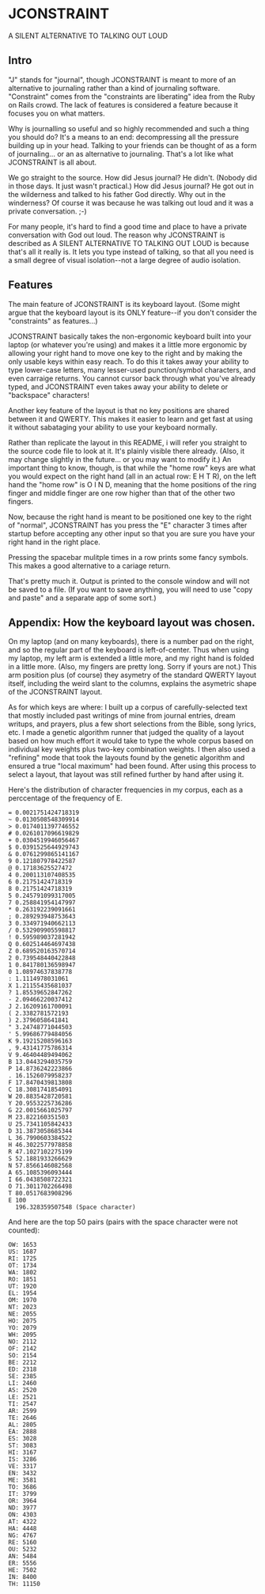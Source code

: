 # JCONSTRAINT

A SILENT ALTERNATIVE TO TALKING OUT LOUD 

## Intro

"J" stands for "journal", though JCONSTRAINT is meant to more of an alternative to journaling rather than a kind of journaling software. "Constraint" comes from the "constraints are liberating" idea from the Ruby on Rails crowd. The lack of features is considered a feature because it focuses you on what matters.

Why is journalling so useful and so highly recommended and such a thing you should do? It's a means to an end: decompressing all the pressure building up in your head. Talking to your friends can be thought of as a form of journaling... or an as alternative to journaling. That's a lot like what JCONSTRAINT is all about.

We go straight to the source. How did Jesus journal? He didn't. (Nobody did in those days. It just wasn't practical.) How did Jesus journal? He got out in the wilderness and talked to his father God directly. Why out in the winderness? Of course it was because he was talking out loud and it was a private conversation. ;-)

For many people, it's hard to find a good time and place to have a private conversation with God out loud. The reason why JCONSTRAINT is described as A SILENT ALTERNATIVE TO TALKING OUT LOUD is because that's all it really is. It lets you type instead of talking, so that all you need is a small degree of visual isolation--not a large degree of audio isolation.

## Features

The main feature of JCONSTRAINT is its keyboard layout. (Some might argue that the keyboard layout is its ONLY feature--if you don't consider the "constraints" as features...)

JCONSTRAINT basically takes the non-ergonomic keyboard built into your laptop (or whatever you're using) and makes it a little more ergonomic by allowing your right hand to move one key to the right and by making the only usable keys within easy reach. To do this it takes away your ability to type lower-case letters, many lesser-used punction/symbol characters, and even carraige returns. You cannot cursor back through what you've already typed, and JCONSTRAINT even takes away your ability to delete or "backspace" characters!

Another key feature of the layout is that no key positions are shared between it and QWERTY. This makes it easier to learn and get fast at using it without sabataging your ability to use your keyboard normally.

Rather than replicate the layout in this README, i will refer you straight to the source code file to look at it. It's plainly visible there already. (Also, it may change slightly in the future... or you may want to modify it.) An important thing to know, though, is that while the "home row" keys are what you would expect on the right hand (all in an actual row: E H T R), on the left hand the "home row" is O I N D, meaning that the home positions of the ring finger and middle finger are one row higher than that of the other two fingers.

Now, because the right hand is meant to be positioned one key to the right of "normal", JCONSTRAINT has you press the "E" character 3 times after startup before accepting any other input so that you are sure you have your right hand in the right place.

Pressing the spacebar mulitple times in a row prints some fancy symbols. This makes a good alternative to a cariage return.

That's pretty much it. Output is printed to the console window and will not be saved to a file. (If you want to save anything, you will need to use "copy and paste" and a separate app of some sort.)

## Appendix: How the keyboard layout was chosen.

On my laptop (and on many keyboards), there is a number pad on the right, and so the regular part of the keyboard is left-of-center. Thus when using my laptop, my left arm is extended a little more, and my right hand is folded in a little more. (Also, my fingers are pretty long. Sorry if yours are not.) This arm position plus (of course) they asymetry of the standard QWERTY layout itself, including the weird slant to the columns, explains the asymetric shape of the JCONSTRAINT layout.

As for which keys are where: I built up a corpus of carefully-selected text that mostly included past writings of mine from journal entries, dream writups, and prayers, plus a few short selections from the Bible, song lyrics, etc. I made a genetic algorithm runner that judged the quality of a layout based on how much effort it would take to type the whole corpus based on individual key weights plus two-key combination weights. I then also used a "refining" mode that took the layouts found by the genetic algorithm and ensured a true "local maximum" had been found. After using this process to select a layout, that layout was still refined further by hand after using it.

Here's the distribution of character frequencies in my corpus, each as a perccentage of the frequency of E.

    = 0.0021751424718319
    ~ 0.0130508548309914
    > 0.0174011397746552
    # 0.0261017096619829
    + 0.0304519946056467
    $ 0.0391525644929743
    & 0.0761299865141167
    9 0.121807978422587
    @ 0.17183625527472
    4 0.200113107408535
    6 0.21751424718319
    8 0.21751424718319
    5 0.245791099317005
    7 0.258841954147997
    * 0.263192239091661
    ; 0.289293948753643
    3 0.334971940662113
    / 0.532909905598817
    ! 0.595989037281942
    Q 0.602514464697438
    Z 0.689520163570714
    2 0.739548440422848
    1 0.841780136598947
    0 1.08974637838778
    : 1.1114978031061
    X 1.21155435681037
    ? 1.85539652847262
    - 2.09466220037412
    J 2.16209161700091
    ( 2.3382781572193
    ) 2.3796058641841
    " 3.24748771044503
    ' 5.99686779484056
    K 9.19215208596163
    , 9.43141775786314
    V 9.46404489494062
    B 13.0443294035759
    P 14.8736242223866
    . 16.1526079958237
    F 17.8470439813808
    C 18.3081741854091
    W 20.8835428720581
    Y 20.9553225736286
    G 22.0015661025797
    M 23.822160351503
    U 25.7341105842433
    D 31.3873058685344
    L 36.7990603384522
    H 46.3022577978858
    R 47.1027102275199
    S 52.1881933266629
    N 57.8566146082568
    A 65.1085396093444
    I 66.0438508722321
    O 71.3011702266498
    T 80.0517683908296
    E 100
      196.328359507548 (Space character)

And here are the top 50 pairs (pairs with the space character were not counted):

    OW: 1653
    US: 1687
    RI: 1725
    OT: 1734
    WA: 1802
    RO: 1851
    UT: 1920
    EL: 1954
    OM: 1970
    NT: 2023
    NE: 2055
    HO: 2075
    YO: 2079
    WH: 2095
    NO: 2112
    OF: 2142
    SO: 2154
    BE: 2212
    ED: 2318
    SE: 2385
    LI: 2460
    AS: 2520
    LE: 2521
    TI: 2547
    AR: 2599
    TE: 2646
    AL: 2805
    EA: 2888
    ES: 3028
    ST: 3083
    HI: 3167
    IS: 3286
    VE: 3317
    EN: 3432
    ME: 3581
    TO: 3686
    IT: 3799
    OR: 3964
    ND: 3977
    ON: 4303
    AT: 4322
    HA: 4448
    NG: 4767
    RE: 5160
    OU: 5232
    AN: 5484
    ER: 5556
    HE: 7502
    IN: 8400
    TH: 11150
